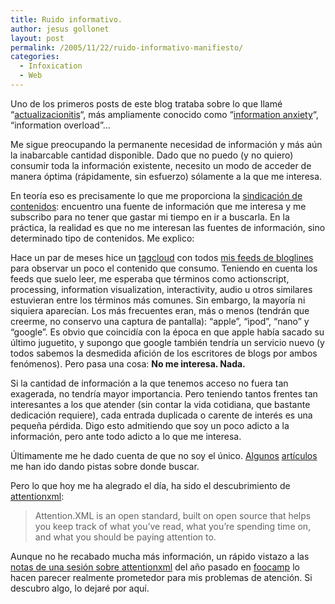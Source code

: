 ```yaml
---
title: Ruido informativo.
author: jesus gollonet
layout: post
permalink: /2005/11/22/ruido-informativo-manifiesto/
categories:
  - Infoxication
  - Web
---
```

Uno de los primeros posts de este blog trataba sobre lo que llamé &#8220;[actualizacionitis][1]&#8220;, más ampliamente conocido como &#8220;[information anxiety][2]&#8220;, &#8220;information overload&#8221;&#8230;

Me sigue preocupando la permanente necesidad de información y más aún la inabarcable cantidad disponible. Dado que no puedo (y no quiero) consumir toda la información existente, necesito un modo de acceder de manera óptima (rápidamente, sin esfuerzo) sólamente a la que me interesa.

En teoría eso es precisamente lo que me proporciona la [sindicación de contenidos][3]: encuentro una fuente de información que me interesa y me subscribo para no tener que gastar mi tiempo en ir a buscarla. En la práctica, la realidad es que no me interesan las fuentes de información, sino determinado tipo de contenidos. Me explico:

Hace un par de meses hice un [tagcloud][4] con todos [mis feeds de bloglines][5] para observar un poco el contenido que consumo. Teniendo en cuenta los feeds que suelo leer, me esperaba que términos como actionscript, processing, information visualization, interactivity, audio u otros similares estuvieran entre los términos más comunes. Sin embargo, la mayoría ni siquiera aparecían. Los más frecuentes eran, más o menos (tendrán que creerme, no conservo una captura de pantalla): &#8220;apple&#8221;, &#8220;ipod&#8221;, &#8220;nano&#8221; y &#8220;google&#8221;. Es obvio que coincidía con la época en que apple había sacado su último juguetito, y supongo que google también tendría un servicio nuevo (y todos sabemos la desmedida afición de los escritores de blogs por ambos fenómenos). Pero pasa una cosa: **No me interesa. Nada.** 

Si la cantidad de información a la que tenemos acceso no fuera tan exagerada, no tendría mayor importancia. Pero teniendo tantos frentes tan interesantes a los que atender (sin contar la vida cotidiana, que bastante dedicación requiere), cada entrada duplicada o carente de interés es una pequeña pérdida. Digo esto admitiendo que soy un poco adicto a la información, pero ante todo adicto a lo que me interesa.

Últimamente me he dado cuenta de que no soy el único. [Algunos][6] [artículos][7] me han ido dando pistas sobre donde buscar. 

Pero lo que hoy me ha alegrado el día, ha sido el descubrimiento de [attentionxml][8]:

> Attention.XML is an open standard, built on open source that helps you keep track of what you&#8217;ve read, what you&#8217;re spending time on, and what you should be paying attention to.

Aunque no he recabado mucha más información, un rápido vistazo a las [notas de una sesión sobre attentionxml][9] del año pasado en [foocamp][10] lo hacen parecer realmente prometedor para mis problemas de atención. Si descubro algo, lo dejaré por aquí.

 [1]: http://www.jesusgollonet.com/blog/index.php?p=12 "el post en cuestión"
 [2]: http://www.jesusgollonet.com/blog/index.php?cat=16 "otro post relacionado en este blog"
 [3]: http://usuarios.lycos.es/batidoradigital/article.php3?id_article=29 "Mini introducción a rss"
 [4]: http://www.tagcloud.com "Servicio gratuito para hacer 'nubes de tags' como las típicas de flickr"
 [5]: http://www.bloglines.com/public/jesusgollonet "lo que leo diariamente"
 [6]: http://www.klynch.com/archives/000080.html "Post sobre gestión de la atención"
 [7]: http://www.nytimes.com/2005/10/16/magazine/16guru.html?ex=1287115200&#038;en=c8985a80d74cefc1&#038;ei=5090&#038;partner=rssuserland&#038;emc=rss "Artículo en el New York Times sobre lifehacking"
 [8]: http://developers.technorati.com/wiki/attentionxm "estándar abierto de gestión de la atención en el wiki de technorati"
 [9]: http://wiki.oreillynet.com/foocamp04/index.cgi?AttentionXML
 [10]: http://wiki.oreillynet.com/foocamp04/index.cgi "evento de o'relily sobre tecnologías emergentes"